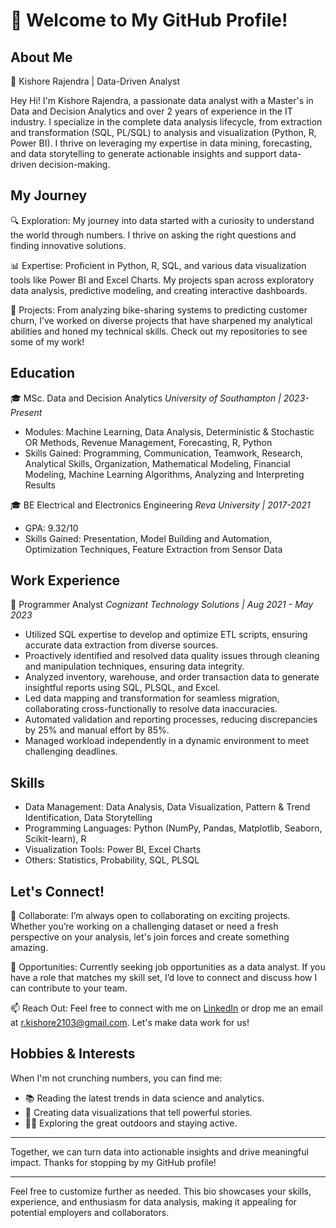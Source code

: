# 👋 Welcome to My GitHub Profile!

## About Me

🌟 Kishore Rajendra | Data-Driven Analyst

Hey Hi!
I'm Kishore Rajendra, a passionate data analyst with a Master's in Data and Decision Analytics and over 2 years of experience in the IT industry. I specialize in the complete data analysis lifecycle, from extraction and transformation (SQL, PL/SQL) to analysis and visualization (Python, R, Power BI). I thrive on leveraging my expertise in data mining, forecasting, and data storytelling to generate actionable insights and support data-driven decision-making.

## My Journey

🔍 Exploration: My journey into data started with a curiosity to understand the world through numbers. I thrive on asking the right questions and finding innovative solutions.

📊 Expertise: Proficient in Python, R, SQL, and various data visualization tools like Power BI and Excel Charts. My projects span across exploratory data analysis, predictive modeling, and creating interactive dashboards.

🚀 Projects: From analyzing bike-sharing systems to predicting customer churn, I’ve worked on diverse projects that have sharpened my analytical abilities and honed my technical skills. Check out my repositories to see some of my work!

## Education

🎓 MSc. Data and Decision Analytics
*University of Southampton | 2023-Present*

- Modules: Machine Learning, Data Analysis, Deterministic & Stochastic OR Methods, Revenue Management, Forecasting, R, Python
- Skills Gained: Programming, Communication, Teamwork, Research, Analytical Skills, Organization, Mathematical Modeling, Financial Modeling, Machine Learning Algorithms, Analyzing and Interpreting Results

🎓 BE Electrical and Electronics Engineering
*Reva University | 2017-2021*
- GPA: 9.32/10
- Skills Gained: Presentation, Model Building and Automation, Optimization Techniques, Feature Extraction from Sensor Data

## Work Experience

💼 Programmer Analyst
*Cognizant Technology Solutions | Aug 2021 - May 2023*

- Utilized SQL expertise to develop and optimize ETL scripts, ensuring accurate data extraction from diverse sources.
- Proactively identified and resolved data quality issues through cleaning and manipulation techniques, ensuring data integrity.
- Analyzed inventory, warehouse, and order transaction data to generate insightful reports using SQL, PLSQL, and Excel.
- Led data mapping and transformation for seamless migration, collaborating cross-functionally to resolve data inaccuracies.
- Automated validation and reporting processes, reducing discrepancies by 25% and manual effort by 85%.
- Managed workload independently in a dynamic environment to meet challenging deadlines.

## Skills

- Data Management: Data Analysis, Data Visualization, Pattern & Trend Identification, Data Storytelling
- Programming Languages: Python (NumPy, Pandas, Matplotlib, Seaborn, Scikit-learn), R
- Visualization Tools: Power BI, Excel Charts
- Others: Statistics, Probability, SQL, PLSQL

## Let's Connect!

🤝 Collaborate: I’m always open to collaborating on exciting projects. Whether you’re working on a challenging dataset or need a fresh perspective on your analysis, let's join forces and create something amazing.

💼 Opportunities: Currently seeking job opportunities as a data analyst. If you have a role that matches my skill set, I’d love to connect and discuss how I can contribute to your team.

📫 Reach Out: Feel free to connect with me on [LinkedIn](https://www.linkedin.com/in/kishore-rajendra2103) or drop me an email at [r.kishore2103@gmail.com](mailto:r.kishore2103@gmail.com). Let's make data work for us!

## Hobbies & Interests

When I'm not crunching numbers, you can find me:
- 📚 Reading the latest trends in data science and analytics.
- 🎨 Creating data visualizations that tell powerful stories.
- 🚴‍♂️ Exploring the great outdoors and staying active.

---

Together, we can turn data into actionable insights and drive meaningful impact. Thanks for stopping by my GitHub profile!

---

Feel free to customize further as needed. This bio showcases your skills, experience, and enthusiasm for data analysis, making it appealing for potential employers and collaborators.
